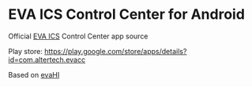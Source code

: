 EVA ICS Control Center for Android
==================================

Official [EVA ICS](https://www.eva-ics.com/) Control Center app source

Play store: https://play.google.com/store/apps/details?id=com.altertech.evacc

Based on [evaHI](https://github.com/alttch/evaHI/)
